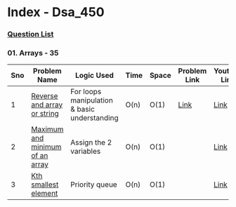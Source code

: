 # Index - Dsa_450
### [Question List](https://450dsa.com/)
### 01. Arrays - 35

Sno | Problem Name | Logic Used | Time | Space | Problem Link |Youtube Link
----| ------------| -----------| ------ | ------ | ----------|----------|
1 | [Reverse and array or string](https://github.com/ajay-nikumbh/Dsa_450/tree/main/01.%20Arrays%20-35/01.%20Reverse%20an%20array%20or%20string) | For loops manipulation & basic understanding | O(n) | O(1) | [Link](https://www.naukri.com/code360/problems/reverse-the-array_1262298?topList=love-babbar-dsa-sheet-problems&leftPanelTabValue=PROBLEM) | [Link](https://www.youtube.com/watch?v=WEmuz4x7yMI)
2 | [Maximum and minimum of an array](https://github.com/ajay-nikumbh/Dsa_450/tree/main/01.%20Arrays%20-35/02.%20Maximum%20and%20minimum%20of%20an%20array) | Assign the 2 variables | O(n) | O(1) |  | [Link](https://www.youtube.com/watch?v=7CffAoGhKpo)
3 | [Kth smallest element](https://github.com/ajay-nikumbh/Dsa_450/tree/main/01.%20Arrays%20-35/03.%20Kth%20smallest%20element) | Priority queue |O(n) | O(1) |  | [Link](https://www.youtube.com/watch?v=aXJ-p3Qa4TY)
